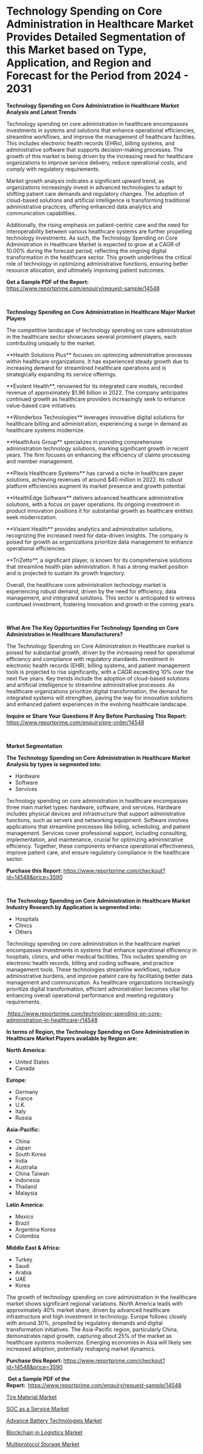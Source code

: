 <p><h1>Technology Spending on Core Administration in Healthcare Market Provides Detailed Segmentation of this Market based on Type, Application, and Region and Forecast for the Period from 2024 - 2031</h1></p><p><strong>Technology Spending on Core Administration in Healthcare Market Analysis and Latest Trends</strong></p>
<p><p>Technology spending on core administration in healthcare encompasses investments in systems and solutions that enhance operational efficiencies, streamline workflows, and improve the management of healthcare facilities. This includes electronic health records (EHRs), billing systems, and administrative software that supports decision-making processes. The growth of this market is being driven by the increasing need for healthcare organizations to improve service delivery, reduce operational costs, and comply with regulatory requirements.</p><p>Market growth analysis indicates a significant upward trend, as organizations increasingly invest in advanced technologies to adapt to shifting patient care demands and regulatory changes. The adoption of cloud-based solutions and artificial intelligence is transforming traditional administrative practices, offering enhanced data analytics and communication capabilities.</p><p>Additionally, the rising emphasis on patient-centric care and the need for interoperability between various healthcare systems are further propelling technology investments. As such, the Technology Spending on Core Administration in Healthcare Market is expected to grow at a CAGR of 10.00% during the forecast period, reflecting the ongoing digital transformation in the healthcare sector. This growth underlines the critical role of technology in optimizing administrative functions, ensuring better resource allocation, and ultimately improving patient outcomes.</p></p>
<p><strong>Get a Sample PDF of the Report:&nbsp;</strong> <a href="https://www.reportprime.com/enquiry/request-sample/14548">https://www.reportprime.com/enquiry/request-sample/14548</a></p>
<p>&nbsp;</p>
<p><strong>Technology Spending on Core Administration in Healthcare Major Market Players</strong></p>
<p><p>The competitive landscape of technology spending on core administration in the healthcare sector showcases several prominent players, each contributing uniquely to the market. </p><p>**Health Solutions Plus** focuses on optimizing administrative processes within healthcare organizations. It has experienced steady growth due to increasing demand for streamlined healthcare operations and is strategically expanding its service offerings.</p><p>**Evolent Health**, renowned for its integrated care models, recorded revenue of approximately $1.96 billion in 2022. The company anticipates continued growth as healthcare providers increasingly seek to enhance value-based care initiatives.</p><p>**Wonderbox Technologies** leverages innovative digital solutions for healthcare billing and administration, experiencing a surge in demand as healthcare systems modernize.</p><p>**HealthAxis Group** specializes in providing comprehensive administration technology solutions, marking significant growth in recent years. The firm focuses on enhancing the efficiency of claims processing and member management.</p><p>**Plexis Healthcare Systems** has carved a niche in healthcare payer solutions, achieving revenues of around $40 million in 2022. Its robust platform efficiencies augment its market presence and growth potential.</p><p>**HealthEdge Software** delivers advanced healthcare administrative solutions, with a focus on payer operations. Its ongoing investment in product innovation positions it for substantial growth as healthcare entities seek modernization.</p><p>**Visiant Health** provides analytics and administration solutions, recognizing the increased need for data-driven insights. The company is poised for growth as organizations prioritize data management to enhance operational efficiencies.</p><p>**TriZetto**, a significant player, is known for its comprehensive solutions that streamline health plan administration. It has a strong market position and is projected to sustain its growth trajectory.</p><p>Overall, the healthcare core administration technology market is experiencing robust demand, driven by the need for efficiency, data management, and integrated solutions. This sector is anticipated to witness continued investment, fostering innovation and growth in the coming years.</p></p>
<p>&nbsp;</p>
<p><strong>What Are The Key Opportunities For Technology Spending on Core Administration in Healthcare Manufacturers?</strong></p>
<p><p>The Technology Spending on Core Administration in Healthcare market is poised for substantial growth, driven by the increasing need for operational efficiency and compliance with regulatory standards. Investment in electronic health records (EHR), billing systems, and patient management tools is projected to rise significantly, with a CAGR exceeding 10% over the next five years. Key trends include the adoption of cloud-based solutions and artificial intelligence to streamline administrative processes. As healthcare organizations prioritize digital transformation, the demand for integrated systems will strengthen, paving the way for innovative solutions and enhanced patient experiences in the evolving healthcare landscape.</p></p>
<p><strong>Inquire or Share Your Questions If Any Before Purchasing This Report:</strong> <a href="https://www.reportprime.com/enquiry/pre-order/14548">https://www.reportprime.com/enquiry/pre-order/14548</a></p>
<p>&nbsp;</p>
<p><strong>Market Segmentation</strong></p>
<p><strong>The Technology Spending on Core Administration in Healthcare Market Analysis by types is segmented into:</strong></p>
<p><ul><li>Hardware</li><li>Software</li><li>Services</li></ul></p>
<p><p>Technology spending on core administration in healthcare encompasses three main market types: hardware, software, and services. Hardware includes physical devices and infrastructure that support administrative functions, such as servers and networking equipment. Software involves applications that streamline processes like billing, scheduling, and patient management. Services cover professional support, including consulting, implementation, and maintenance, crucial for optimizing administrative efficiency. Together, these components enhance operational effectiveness, improve patient care, and ensure regulatory compliance in the healthcare sector.</p></p>
<p><strong>Purchase this Report:&nbsp;</strong><a href="https://www.reportprime.com/checkout?id=14548&price=3590">https://www.reportprime.com/checkout?id=14548&price=3590</a></p>
<p>&nbsp;</p>
<p><strong>The Technology Spending on Core Administration in Healthcare Market Industry Research by Application is segmented into:</strong></p>
<p><ul><li>Hospitals</li><li>Clinics</li><li>Others</li></ul></p>
<p><p>Technology spending on core administration in the healthcare market encompasses investments in systems that enhance operational efficiency in hospitals, clinics, and other medical facilities. This includes spending on electronic health records, billing and coding software, and practice management tools. These technologies streamline workflows, reduce administrative burdens, and improve patient care by facilitating better data management and communication. As healthcare organizations increasingly prioritize digital transformation, efficient administration becomes vital for enhancing overall operational performance and meeting regulatory requirements.</p></p>
<p><a href="https://www.reportprime.com/technology-spending-on-core-administration-in-healthcare-r14548">&nbsp;https://www.reportprime.com/technology-spending-on-core-administration-in-healthcare-r14548</a></p>
<p><strong>In terms of Region, the Technology Spending on Core Administration in Healthcare Market Players available by Region are:</strong></p>
<p>
    <p> <strong> North America: </strong>
        <ul>
            <li>United States</li>
            <li>Canada</li>
        </ul>
        </p> 
    <p> <strong> Europe: </strong>
        <ul>
            <li>Germany</li>
            <li>France</li>
            <li>U.K.</li>
            <li>Italy</li>
            <li>Russia</li>
        </ul>
        </p> 
    <p> <strong> Asia-Pacific: </strong>
        <ul>
            <li>China</li>
            <li>Japan</li>
            <li>South Korea</li>
            <li>India</li>
            <li>Australia</li>
            <li>China Taiwan</li>
            <li>Indonesia</li>
            <li>Thailand</li>
            <li>Malaysia</li>
        </ul>
        </p> 
    <p> <strong> Latin America: </strong>
        <ul>
            <li>Mexico</li>
            <li>Brazil</li>
            <li>Argentina Korea</li>
            <li>Colombia</li>
        </ul>
        </p> 
    <p> <strong> Middle East & Africa: </strong>
        <ul>
            <li>Turkey</li>
            <li>Saudi</li>
            <li>Arabia</li>
            <li>UAE</li>
            <li>Korea</li>
        </ul>
    </p>
    </p>
<p><p>The growth of technology spending on core administration in the healthcare market shows significant regional variations. North America leads with approximately 40% market share, driven by advanced healthcare infrastructure and high investment in technology. Europe follows closely with around 30%, propelled by regulatory demands and digital transformation initiatives. The Asia-Pacific region, particularly China, demonstrates rapid growth, capturing about 25% of the market as healthcare systems modernize. Emerging economies in Asia will likely see increased adoption, potentially reshaping market dynamics.</p></p>
<p><strong>Purchase this Report: </strong><a href="https://www.reportprime.com/checkout?id=14548&price=3590">https://www.reportprime.com/checkout?id=14548&price=3590</a></p>
<p>&nbsp;<strong>Get a Sample PDF of the Report:&nbsp;&nbsp;</strong><a href="https://www.reportprime.com/enquiry/request-sample/14548">https://www.reportprime.com/enquiry/request-sample/14548</a></p>
<p><strong></strong></p>
<p><p><a href="https://medium.com/@danielwardb654202/the-global-tire-material-market-identifies-drivers-restraints-opportunities-and-trends-b9446a22c880">Tire Material Market</a></p><p><a href="https://github.com/KamrulHadi87/Market-Research-Report-List-1/blob/main/soc-as-a-service-market.md">SOC as a Service Market</a></p><p><a href="https://www.linkedin.com/pulse/exploring-advance-battery-technologies-market-dynamics-global-jyyvf?trackingId=fR4P5a5mR667L5OBp9wncg%3D%3D">Advance Battery Technologies Market</a></p><p><a href="https://github.com/LaurenShaw586/Market-Research-Report-List-1/blob/main/blockchain-in-logistics-market.md">Blockchain in Logistics Market</a></p><p><a href="https://www.linkedin.com/pulse/market-leaders-laggards-global-multiprotocol-storage-trends-s7wef?trackingId=16DMIDURQmeVQu7CF9WUgw%3D%3D">Multiprotocol Storage Market</a></p></p>